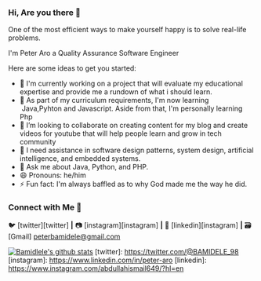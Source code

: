 ### Hi, Are you there 👋

One of the most efficient ways to make yourself happy is to solve real-life problems.


I'm Peter Aro a Quality Assurance Software Engineer

Here are some ideas to get you started:

- 🔭 I'm currently  working on a project that will evaluate my educational expertise and provide me a rundown of what i should learn.
- 🌱 As part of my curriculum requirements, I'm now learning  Java,Pyhton and Javascript. Aside from that, I'm personally learning Php
- 👯 I’m looking to collaborate on  creating content for my blog and create videos for youtube  that will help people learn and grow in tech community
- 🤔 I need assistance in software design patterns, system design, artificial intelligence, and embedded systems.
- 💬 Ask me about Java, Python, and PHP.
- 😄 Pronouns: he/him 
- ⚡ Fun fact: I'm always baffled as to why God made me the way he did.


 ### Connect with Me 🤝

🐦 [twitter][twitter] **|** 
📷 [instagram][instagram] **|** 
👔 [linkedin][instagram] **|** 
🗃️ [Gmail] peterbamidele@gmail.com


[![Bamidlele's github stats](https://github-readme-stats.vercel.app/api?username=Peterbamidele)](https://github.com/Peterbamidele/github-readme-stats)
[twitter]: https://twitter.com/@BAMIDELE_98
[instagram]: https://www.linkedin.com/in/peter-aro
[linkedin]: https://www.instagram.com/abdullahismail649/?hl=en


